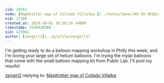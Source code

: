 ```yaml
---
cid: 20761
node: [MapKnitter map of Collado Villalba ](../notes/imvec/09-29-2018/mapknitter-map-of-collado-villalba)
nid: 17189
created_at: 2018-10-01 18:59:20 +0000
timestamp: 1538420360
uid: 423961
author: [zengirl2](../profile/zengirl2)
---
```


I'm getting ready to do a balloon mapping workshop in Philly this week, and I'm loving your large set of helium balloons. I'm trying the mylar balloons that come with the small balloon mapping kit from Public Lab. I'll post my results!

[zengirl2](../profile/zengirl2) replying to: [MapKnitter map of Collado Villalba ](../notes/imvec/09-29-2018/mapknitter-map-of-collado-villalba)

